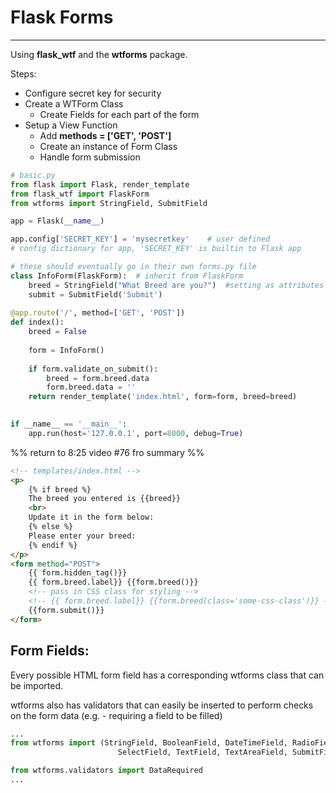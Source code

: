 # Flask Forms
---
Using **flask_wtf** and the **wtforms** package.

Steps:
+ Configure secret key for security
+ Create a WTForm Class
	+ Create Fields for each part of the form
+ Setup a View Function
	+ Add **methods = ['GET', 'POST']**
	+ Create an instance of Form Class
	+ Handle form submission 

```py
# basic.py
from flask import Flask, render_template
from flask_wtf import FlaskForm
from wtforms import StringField, SubmitField

app = Flask(__name__)

app.config['SECRET_KEY'] = 'mysecretkey'	# user defined
# config dictionary for app, 'SECRET_KEY' is builtin to Flask app

# these should eventually go in their own forms.py file
class InfoForm(FlaskForm):	# inherit from FlaskForm
	breed = StringField("What Breed are you?")	#setting as attributes of the class
	submit = SubmitField('Submit')
	
@app.route('/', method=['GET', 'POST'])
def index():
	breed = False
	
	form = InfoForm()
	
	if form.validate_on_submit():
		breed = form.breed.data
		form.breed.data = ''
	return render_template('index.html', form=form, breed=breed)

  
if __name__ == '__main__':
	app.run(host='127.0.0.1', port=8000, debug=True)

```
%% return to 8:25 video #76 fro summary %%

```html
<!-- templates/index.html -->
<p>
	{% if breed %}
	The breed you entered is {{breed}}
	<br>
	Update it in the form below:
	{% else %}
	Please enter your breed:
	{% endif %}
</p>
<form method="POST">
    {{ form.hidden_tag()}}
    {{ form.breed.label}} {{form.breed()}}
	<!-- pass in CSS class for styling -->
	<!-- {{ form.breed.label}} {{form.breed(class='some-css-class')}} -->
    {{form.submit()}}
</form>
```

## Form Fields:
Every possible HTML form field has a corresponding wtforms class that can be imported.

wtforms also has validators that can easily be inserted to perform checks on the form data (e.g. - requiring a field to be filled)

```py
...
from wtforms import (StringField, BooleanField, DateTimeField, RadioField, 
                        SelectField, TextField, TextAreaField, SubmitField)

from wtforms.validators import DataRequired
...
```